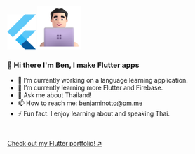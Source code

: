 
<p>  
  <img src="https://github.com/benjamin-otto/benjamin-otto/blob/main/images/flutter_logo.png?raw=true" alt="Flutter" height="80"/>
  <img src="https://github.com/benjamin-otto/benjamin-otto/blob/main/images/dev.png?raw=true" alt="Dev Guy" height="100"/>
</p>

### 👋 Hi there I'm Ben, I make Flutter apps

- 🔭 I’m currently working on a language learning application.
- 🌱 I’m currently learning more Flutter and Firebase.
- 💬 Ask me about Thailand!
- 📫 How to reach me: <a href="mailto:benjaminotto@pm.me?subject=Let's Talk!&body=Hello Benjamin, I'm interested in working on a Flutter project together.">benjaminotto@pm.me</a>
- ⚡ Fun fact: I enjoy learning about and speaking Thai.

&nbsp;

<a href="https://benjamin-otto.github.io/" target="_blank">Check out my Flutter portfolio! ↗</a>
